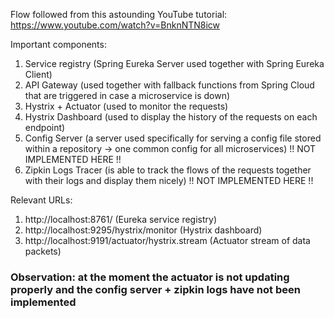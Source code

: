 Flow followed from this astounding YouTube tutorial: https://www.youtube.com/watch?v=BnknNTN8icw

Important components:

1) Service registry (Spring Eureka Server used together with Spring Eureka Client)
2) API Gateway (used together with fallback functions from Spring Cloud that are triggered in case a microservice is
   down)
3) Hystrix + Actuator (used to monitor the requests)
4) Hystrix Dashboard (used to display the history of the requests on each endpoint)
5) Config Server (a server used specifically for serving a config file stored within a repository -> one common config
   for all microservices)  !! NOT IMPLEMENTED HERE !!
6) Zipkin Logs Tracer (is able to track the flows of the requests together with their logs and display them nicely)  !!
   NOT IMPLEMENTED HERE !!

Relevant URLs:

1) http://localhost:8761/ (Eureka service registry)
2) http://localhost:9295/hystrix/monitor (Hystrix dashboard)
3) http://localhost:9191/actuator/hystrix.stream (Actuator stream of data packets)

### Observation: at the moment the actuator is not updating properly and the config server + zipkin logs have not been implemented
